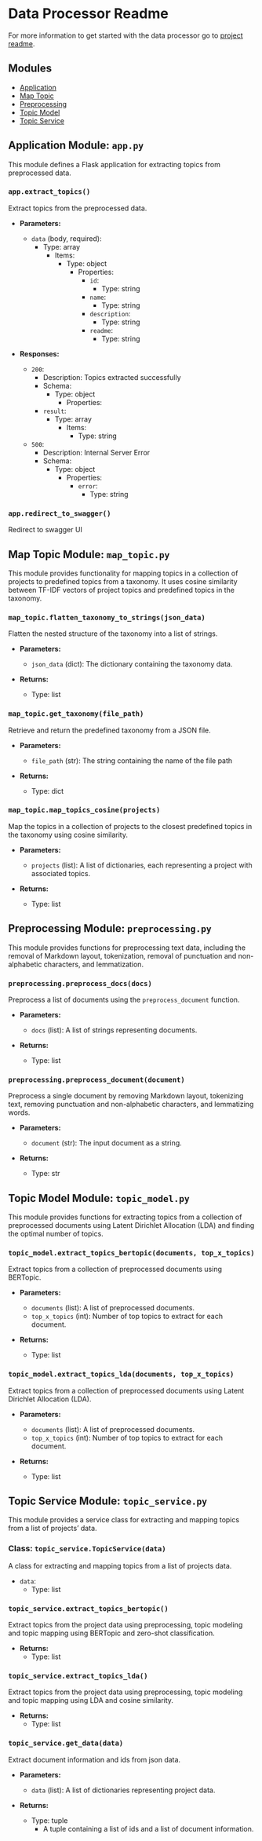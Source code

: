 # Data Processor Readme

For more information to get started with the data processor go to [project readme](../README.md/#data%20processor). 

## Modules
- [Application](#application-module-apppy)
- [Map Topic](#map-topic-module-map_topicpy)
- [Preprocessing](#preprocessing-module-preprocessingpy)
- [Topic Model](#topic-model-module-topic_modelpy)
- [Topic Service](#topic-service-module-topic_servicepy)

## Application Module: `app.py`

This module defines a Flask application for extracting topics from preprocessed data.

### `app.extract_topics()`

Extract topics from the preprocessed data.

- **Parameters:**
  - `data` (body, required): 
    - Type: array
      - Items:
        - Type: object
          - Properties:
            - `id`:
              - Type: string
            - `name`:
              - Type: string
            - `description`:
              - Type: string
            - `readme`:
              - Type: string

- **Responses:**
  - `200`:
    - Description: Topics extracted successfully
    - Schema:
      - Type: object
        - Properties:
    - `result`:
      - Type: array
        - Items:
          - Type: string
  - `500`:
    - Description: Internal Server Error
    - Schema:
      - Type: object
        - Properties:
          - `error`:
            - Type: string

### `app.redirect_to_swagger()`

Redirect to swagger UI

## Map Topic Module: `map_topic.py`

This module provides functionality for mapping topics in a collection of projects to predefined topics from a taxonomy. It uses cosine similarity between TF-IDF vectors of project topics and predefined topics in the taxonomy.

### `map_topic.flatten_taxonomy_to_strings(json_data)`

Flatten the nested structure of the taxonomy into a list of strings.

- **Parameters:**
  - `json_data` (dict): The dictionary containing the taxonomy data.

- **Returns:**
  - Type: list

### `map_topic.get_taxonomy(file_path)`

Retrieve and return the predefined taxonomy from a JSON file.

- **Parameters:**
  - `file_path` (str): The string containing the name of the file path

- **Returns:**
  - Type: dict

### `map_topic.map_topics_cosine(projects)`

Map the topics in a collection of projects to the closest predefined topics in the taxonomy using cosine similarity.

- **Parameters:**
  - `projects` (list): A list of dictionaries, each representing a project with associated topics.

- **Returns:**
  - Type: list

## Preprocessing Module: `preprocessing.py`

This module provides functions for preprocessing text data, including the removal of Markdown layout, tokenization, removal of punctuation and non-alphabetic characters, and lemmatization.

### `preprocessing.preprocess_docs(docs)`

Preprocess a list of documents using the `preprocess_document` function.

- **Parameters:**
  - `docs` (list): A list of strings representing documents.

- **Returns:**
  - Type: list

### `preprocessing.preprocess_document(document)`

Preprocess a single document by removing Markdown layout, tokenizing text, removing punctuation and non-alphabetic characters, and lemmatizing words.

- **Parameters:**
  - `document` (str): The input document as a string.

- **Returns:**
  - Type: str

## Topic Model Module: `topic_model.py`

This module provides functions for extracting topics from a collection of preprocessed documents using Latent Dirichlet Allocation (LDA) and finding the optimal number of topics.

### `topic_model.extract_topics_bertopic(documents, top_x_topics)`

Extract topics from a collection of preprocessed documents using BERTopic.

- **Parameters:**
  - `documents` (list): A list of preprocessed documents.
  - `top_x_topics` (int): Number of top topics to extract for each document.

- **Returns:**
  - Type: list

### `topic_model.extract_topics_lda(documents, top_x_topics)`

Extract topics from a collection of preprocessed documents using Latent Dirichlet Allocation (LDA).

- **Parameters:**
  - `documents` (list): A list of preprocessed documents.
  - `top_x_topics` (int): Number of top topics to extract for each document.

- **Returns:**
  - Type: list

## Topic Service Module: `topic_service.py`

This module provides a service class for extracting and mapping topics from a list of projects’ data.

### Class: `topic_service.TopicService(data)`

A class for extracting and mapping topics from a list of projects data.

- `data`:
  - Type: list

### `topic_service.extract_topics_bertopic()`

Extract topics from the project data using preprocessing, topic modeling and topic mapping using BERTopic and zero-shot classification.

- **Returns:**
  - Type: list

### `topic_service.extract_topics_lda()`

Extract topics from the project data using preprocessing, topic modeling and topic mapping using LDA and cosine similarity.

- **Returns:**
  - Type: list

### `topic_service.get_data(data)`

Extract document information and ids from json data.

- **Parameters:**
  - `data` (list): A list of dictionaries representing project data.

- **Returns:**
  - Type: tuple
    - A tuple containing a list of ids and a list of document information.
